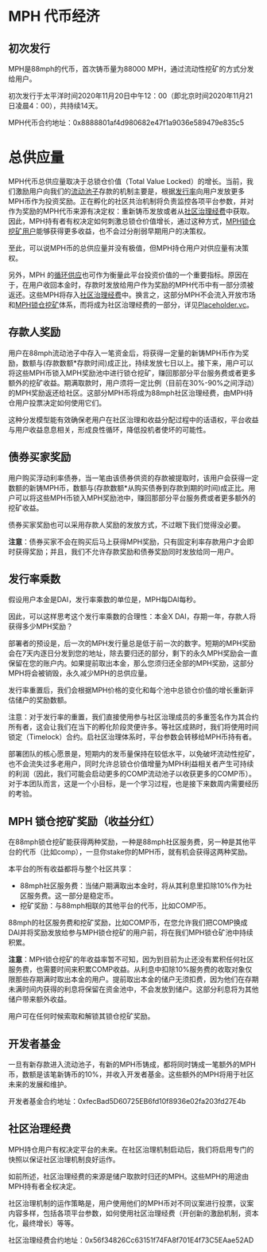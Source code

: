 # MPH 代币经济

## 初次发行

MPH是88mph的代币，首次铸币量为88000 MPH，通过流动性挖矿的方式分发给用户。

初次发行于太平洋时间2020年11月20日中午12：00（即北京时间2020年11月21日凌晨4：00），共持续14天。

MPH代币合约地址：0x8888801af4d980682e47f1a9036e589479e835c5

# 总供应量

MPH代币总供应量取决于总锁仓价值（Total Value Locked）的增长。当前，我们激励用户向我们的[流动池子](https://88mph.app/deposits)存款的机制主要是，根据[发行率](https://88mph.app/docs/mph/#issuance-rate-multiplier)向用户发放更多MPH币作为投资奖励。正在孵化的社区共治机制将负责监控各项平台参数，并对作为奖励的MPH代币来源有决定权：重新铸币发放或者从[社区治理经费](https://88mph.app/docs/mph/#governance-treasury)中获取。因此，MPH持有者有权决定如何刺激总锁仓价值增长，通过这种方式，[MPH锁仓挖矿用户](https://88mph.app/docs/mph/#mph-staking-rewards-revenues-sharing)能够获得更多收益，也不会过分削弱早期用户的决策权。

至此，可以说MPH币的总供应量并没有极值，但MPH持仓用户对供应量有决策权。

另外，MPH 的[循环供应](https://academy.binance.com/en/glossary/circulating-supply)也可作为衡量此平台投资价值的一个重要指标。原因在于，在用户收回本金时，存款时发放给用户作为奖励的MPH代币中有一部分须被返还。这些MPH将存入[社区治理经费](https://88mph.app/docs/mph/#governance-treasury)中。换言之，这部分MPH不会流入开放市场和[MPH锁仓挖矿](https://88mph.app/docs/mph/#mph-staking-rewards-revenues-sharing)体系，而将成为社区治理经费的一部分，详见[Placeholder.vc](https://www.placeholder.vc/blog/2020/9/17/stop-burning-tokens-buyback-and-make-instead)。

## 存款人奖励

用户在88mph流动池子中存入一笔资金后，将获得一定量的新铸MPH币作为奖励，数额与\(存款数额\*存款时间\)成正比，持续发放七日以上。接下来，用户可以将这些MPH币锁入MPH奖励池中进行锁仓挖矿，赚回那部分平台服务费或者更多额外的挖矿收益。期满取款时，用户须将一定比例（目前在30%-90%之间浮动）的MPH奖励返还给社区。这部分MPH币将成为88mph社区治理经费，由MPH持仓用户投票决定如何使用它们。

这种分发模型能有效确保老用户在社区治理和收益分配过程中的话语权，平台收益与用户收益息息相关，形成良性循环，降低投机者使坏的可能性。

## 债券买家奖励

用户购买浮动利率债券，当一笔由该债券供资的存款被提取时，该用户会获得一定数额的新铸MPH币，数额与\(存款数额\*从购买债券到存款到期的时间\)成正比。用户可以将这些MPH币锁入MPH奖励池中，赚回那部分平台服务费或者更多额外的挖矿收益。

债券买家奖励也可以采用存款人奖励的发放方式，不过眼下我们觉得没必要。

**注意**：债券买家不会在购买后马上获得MPH奖励，只有固定利率存款用户才会即时获得奖励；并且，我们不允许存款奖励和债券奖励同时发放给同一用户。

## 发行率乘数

假设用户本金是DAI，发行率乘数的单位是，MPH每DAI每秒。

因此，可以这样思考这个发行率乘数的合理性：本金X DAI，存期一年，存款人将获得多少MPH奖励？

部署者的预设是，后一次的MPH发行量总是低于前一次的数字。短期的MPH奖励会在7天内逐日分发到您的地址，除去要归还的部分，剩下的永久MPH奖励会一直保留在您的账户内。如果提前取出本金，那么您须归还全部的MPH奖励，这部分MPH将会被销毁，永久减少MPH的总供应量。

发行率重置后，我们会根据MPH价格的变化和每个池中总锁仓价值的增长重新评估储户的奖励数额。

注意：对于发行率的重置，我们直接使用参与社区治理成员的多重签名作为其合约所有者，这会让我们在当下的孵化阶段灵便许多。等社区成熟时，我们将使用时间锁定（Timelock）合约。启社区治理体系时，平台参数会转移给MPH币持有者。

部署团队的核心愿景是，短期内的发币量保持在较低水平，以免破坏流动性挖矿，也不会流失过多老用户，同时允许总锁仓价值增量为MPH利益相关者产生可持续的利润（因此，我们可能会启动更多的COMP流动池子以收获更多的COMP币）。对于本团队而言，这是一个小目标，是一个学习过程，也是接下来数周内需要经历的考验。

## MPH 锁仓挖矿奖励（收益分红）

在88mph锁仓挖矿能获得两种奖励，一种是88mph社区服务费，另一种是其他平台的代币（比如comp），一旦你stake你的MPH币，就有机会获得这两种奖励。

本平台的所有收益都将与整个社区共享：

* 88mph社区服务费：当储户期满取出本金时，将从其利息里扣除10%作为社区服务费。这一部分是稳定币。
* 挖矿奖励：与88mph相联的其他平台的代币，比如COMP币。

88mph的社区服务费和挖矿奖励，比如COMP币，在您允许我们把COMP换成DAI并将奖励发放给参与MPH锁仓挖矿的用户前，将在我们MPH锁仓矿池中持续积累。

**注意**：MPH锁仓挖矿的年收益率暂不可知，因为到目前为止还没有累积任何社区服务费，也需要时间来积累COMP收益。从利息中扣除10%服务费的收取对象仅限那些存期满时取出本金的用户。提前取出本金的储户无须扣费，因为他们在存期未满时间内获得的利息将保留在资金池中，不会发放到储户。这部分利息将为其他储户带来额外收益。

用户可在任何时候索取和解锁其锁仓挖矿奖励。

## 开发者基金

一旦有新存款进入流动池子，有新的MPH币铸成，都将同时铸成一笔额外的MPH币，数额是该笔新铸币的10%，并收入开发者基金。这些额外的MPH将用于社区未来的发展和维护。

开发者基金合约地址：0xfecBad5D60725EB6fd10f8936e02fa203fd27E4b

## 社区治理经费

MPH持仓用户有权决定平台的未来。在社区治理机制启动后，我们将启用专门的快照以保证社区治理机制良好运作。

如前所述，社区治理经费的来源是储户取款时归还的MPH。这些MPH的用途由MPH持有者全权决定。

社区治理机制的运作策略是，用户使用他们的MPH币对不同议案进行投票，议案内容多样，包括各项平台参数，如何使用社区治理经费（开创新的激励机制，资本化，最终增长）等等。

社区治理经费合约地址：0x56f34826Cc63151f74FA8f701E4f73C5EAae52AD
